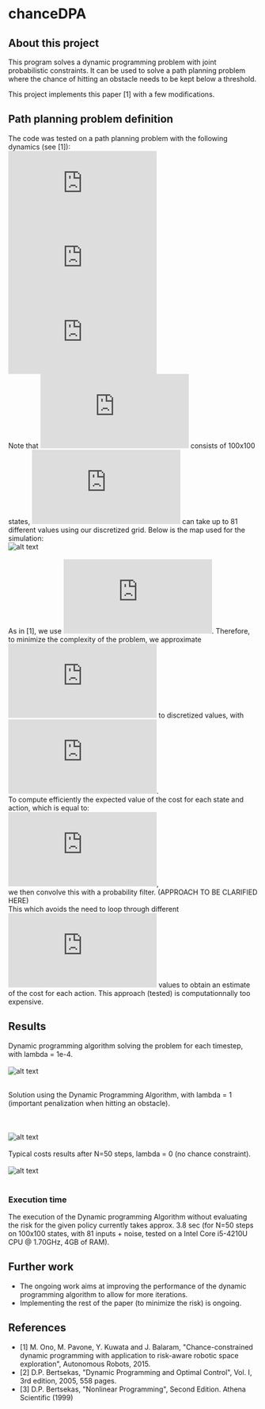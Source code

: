 # chanceDPA

## About this project
This program solves a dynamic programming problem with joint probabilistic constraints. It can be used to solve a path planning problem where the chance of hitting an obstacle needs to be kept below a threshold.

This project implements this paper [1] with a few modifications.  <br />

## Path planning problem definition 
The code was tested on a path planning problem with the following dynamics (see [1]):<br />
![x_{k+1}=f_k(xk,uk,wk)=xk+uk+wk](https://latex.codecogs.com/svg.latex?x_%7Bk&plus;1%7D%20%3D%20f_k%28x_k%2Cu_k%2Cw_k%29%20%3D%20x_k%20&plus;%20u_k%20&plus;%20w_k)<br />
![norm(u_k), wk_distrib](https://latex.codecogs.com/gif.latex?%5Cleft%20%5C%7C%20u_k%5Cright%20%5C%7C_2%20%5Cleq%20d_k%2C%20w_k%5Csim%20N%280%2C%5Csigma%5E2I%29)<br />
![norm(u_k), wk_distrib](https://latex.codecogs.com/gif.latex?%5Cdpi%7B120%7D%20%5Cleft%20%5C%7C%20u_k%5Cright%20%5C%7C_2%20%5Cleq%20d_k%2C%20w_k%5Csim%20N%280%2C%5Csigma%5E2I%29)<br />
Note that ![xk](https://latex.codecogs.com/gif.latex?x_k) consists of 100x100 states, ![uk](https://latex.codecogs.com/gif.latex?u_k) can take up to 81 different values using our discretized grid. Below is the map used for the simulation:<br />
![alt text](https://github.com/thomasjlew/chanceDPA/blob/master/imgs/map.png)  <br /> <br />
As in [1], we use ![sigma167](https://latex.codecogs.com/gif.latex?%5Csigma%3D1.67). Therefore, to minimize the complexity of the problem, we approximate ![wk](https://latex.codecogs.com/gif.latex?w_k) to discretized values, with <br />
![abs(wk)<5](https://latex.codecogs.com/gif.latex?%5Cleft%20%7C%20w_k%20%5Cright%20%7C%3C5).  <br />
To compute efficiently the expected value of the cost for each state and action, which is equal to:<br />
![Jk_fixeduk](https://latex.codecogs.com/gif.latex?J_k%5E%5Clambda%28x_k%29_%7B%5Cmu_k%3Du_k%7D%3DE_%7Bw_k%7D%5Cleft%20%5C%7B%20L_k%5E%5Clambda%28x_k%2Cu_k%29&plus;J_%7Bk&plus;1%7D%28f%28x_k%2Cu_k%2Cw_k%29%29%20%5Cright%20%5C%7D),<br />
we then convolve this with a probability filter. (APPROACH TO BE CLARIFIED HERE)<br />
This which avoids the need to loop through different ![wk](https://latex.codecogs.com/gif.latex?w_k) values to obtain an estimate of the cost for each action. This approach (tested) is computationnally too expensive. <br />



## Results
Dynamic programming algorithm solving the problem for each timestep, with lambda = 1e-4.<br /> <br />
![alt text](https://github.com/thomasjlew/chanceDPA/blob/master/imgs/chanceDPA.gif) <br /> <br />

Solution using the Dynamic Programming Algorithm, with lambda = 1 (important penalization when hitting an obstacle).<br /> <br /> <br /> <br />
![alt text](https://github.com/thomasjlew/chanceDPA/blob/master/imgs/cost%26policy_lambda1.png) <br /> <br />
Typical costs results after N=50 steps, lambda = 0 (no chance constraint). <br /> <br />
![alt text](https://github.com/thomasjlew/chanceDPA/blob/master/old_files_201117/cost.png) <br /> <br />

### Execution time
The execution of the Dynamic programming Algorithm without evaluating the risk for the given policy currently takes approx. 3.8 sec (for N=50 steps on 100x100 states, with 81 inputs + noise, tested on a Intel Core i5-4210U CPU @ 1.70GHz, 4GB of RAM).

## Further work
- The ongoing work aims at improving the performance of the dynamic programming algorithm to allow for more iterations.
- Implementing the rest of the paper (to minimize the risk) is ongoing.

## References
- [1] M. Ono, M. Pavone, Y. Kuwata and J. Balaram, "Chance-constrained dynamic programming with application to risk-aware robotic space exploration", Autonomous Robots, 2015.
- [2] D.P. Bertsekas, "Dynamic Programming and Optimal Control", Vol. I, 3rd edition, 2005, 558 pages.
- [3] D.P. Bertsekas, "Nonlinear Programming", Second Edition. Athena Scientific (1999)
